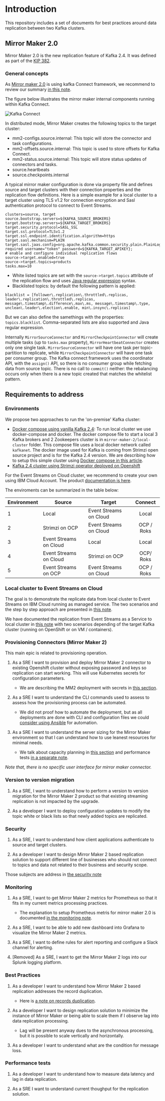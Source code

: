 # Introduction

This repository includes a set of documents for best practices around data replication between two Kafka clusters.

## Mirror Maker 2.0

Mirror Maker 2.0 is the new replication feature of Kafka 2.4. It was defined as part of the [KIP 382](https://cwiki.apache.org/confluence/display/KAFKA/KIP-382%3A+MirrorMaker+2.0).

### General concepts

As [Mirror maker 2.0](https://strimzi.io/docs/master/#con-configuring-mirror-maker-deployment-configuration-kafka-mirror-maker) is using kafka Connect framework, we recommend to review our summary [in this note](https://ibm-cloud-architecture.github.io/refarch-eda/kafka/connect/).

The figure below illustrates the mirror maker internal components running within Kafka Connect.

![Kafka Connect](images/mm-k-connect.png)

In distributed mode, Mirror Maker creates the following topics to the target cluster:

* mm2-configs.source.internal: This topic will store the connector and task configurations.
* mm2-offsets.source.internal: This topic is used to store offsets for Kafka Connect.
* mm2-status.source.internal: This topic will store status updates of connectors and tasks.
* source.heartbeats
* source.checkpoints.internal

A typical mirror maker configuration is done via property file and defines source and target clusters with their connection properties and the replication flow definitions. Here is a simple example for a local cluster to a target cluster using TLS v1.2 for connection encryption and Sasl authentication protocol to connect to Event Streams.

```properties
clusters=source, target
source.bootstrap.servers=${KAFKA_SOURCE_BROKERS}
target.bootstrap.servers=${KAFKA_TARGET_BROKERS}
target.security.protocol=SASL_SSL
target.ssl.protocol=TLSv1.2
target.ssl.endpoint.identification.algorithm=https
target.sasl.mechanism=PLAIN
target.sasl.jaas.config=org.apache.kafka.common.security.plain.PlainLoginModule required username="token" password=${KAFKA_TARGET_APIKEY};
# enable and configure individual replication flows
source->target.enabled=true
source->target.topics=products
tasks.max=10
```

* White listed topics are set with the `source->target.topics` attribute of the replication flow and uses [Java regular expression](https://www.vogella.com/tutorials/JavaRegularExpressions/article.html) syntax.
* Blacklisted topics: by default the following pattern is applied:

```properties
blacklist = [follower\.replication\.throttled\.replicas, leader\.replication\.throttled\.replicas, message\.timestamp\.difference\.max\.ms, message\.timestamp\.type, unclean\.leader\.election\.enable, min\.insync\.replicas]
```

But we can also define the samethings with the properties: `topics.blacklist`. Comma-separated lists are also supported and Java regular expression.

Internally `MirrorSourceConnector` and `MirrorCheckpointConnector` will create multiple tasks (up to `tasks.max` property), `MirrorHeartbeatConnector`
creates only one single task. `MirrorSourceConnector` will have one task per topic-partition to replicate, while `MirrorCheckpointConnector` will have one task per consumer group. The Kafka connect framework uses the coordinator API, with the `assign()` API, so there is no consumer group while fetching data from source topic. There is no call to `commit()` neither: the rebalancing occurs only when there is a new topic created that matches the whitelist pattern.

## Requirements to address

### Environments

We propose two approaches to run the 'on-premise' Kafka cluster:

* [Docker compose using vanilla Kafka 2.4](#scenario-1-from-kafka-local-as-source-to-event-streams-on-cloud-as-target): To run local cluster we use docker-compose and docker. The docker compose file to start a local 3 Kafka brokers and 2 Zookeepers cluster is in `mirror-maker-2/local-cluster` folder. This compose file uses a local docker network called `kafkanet`. The docker image used for Kafka is coming from Strimzi open source project and is for the Kafka 2.4 version. We are describing how to setup this simple cluster using [Docker compose in this article](dc-local.md).
* [Kafka 2.4 cluster using Strimzi operator deployed on Openshift](#scenario-2-run-mirror-maker-2-cluster-close-to-target-cluster)

For the Event Streams on Cloud cluster, we recommend to create your own using IBM Cloud Account. The product [documentation is here](https://cloud.ibm.com/registration?target=catalog/services/event-streams).

The enviroments can be summarized in the table below:

| Environment | Source                 | Target                 | Connect |
|-------------|------------------------|------------------------|:-------:|
| 1           | Local                  | Event Streams on Cloud | Local   |
| 2           | Strimzi on OCP         | Event Streams on Cloud | OCP / Roks |
| 3           | Event Streams on Cloud | Local                  | Local   |
| 4           | Event Streams on Cloud | Strimzi on OCP         | OCP/ Roks |
| 5           | Event Streams on OCP   | Event Streams on Cloud | OCP / Roks |

### Local cluster to Event Streams on Cloud

The goal is to demonstrate the replicate data from local cluster to Event Streams on IBM Cloud running as managed service. The two scenarios and the step by step approach are presented in [this note](local-to-es.md).

We have documented the replication from Event Streams as a Service to local cluster in [this note](es-to-local.md) with two scenarios depending of the target Kafka cluster (running on OpenShift or on VM / containers).

### Provisioning Connectors (Mirror Maker 2)

This main epic is related to provisioning operation.

1. As a SRE I want to provision and deploy Mirror Maker 2 connector to existing Openshift cluster without exposing password and keys so replication can start working. This will use Kubernetes secrets for configuration parameters.

    * We are describing the MM2 deployment with secrets in [this section](mm2-provisioning/#deploying-using-strimzi-mirror-maker-operator).

1. As a SRE I want to understand the CLI commands used to assess to assess how the provisioning process can be automated.

    * We did not proof how to automate the deployment, but as all deployments are done with CLI and configuration files we could [consider using Ansible](mm2-provisioning#provisioning-automation) for automation. 

1. As a SRE I want to understand the server sizing for the Mirror Maker environment so that I can understand how to use leanest resources for minimal needs.

    * We talk about capacity planning in [this section](mm2-provisioning#capacity-planning) and performance tests [in a separate note](perf-tests).

*Note that, there is no specific user interface for mirror maker connector.*

### Version to version migration

1. As a SRE, I want to understand how to perform a version to version migration for the Mirror Maker 2 product so that existing streaming replication is not impacted by the upgrade. 

1. As a developer I want to deploy configuration updates to modify the topic white or black lists so that newly added topics are replicated. 

### Security

1. As a SRE, I want to understand how client applications authenticate to source and target clusters.

1. As a developer I want to design Mirror Maker 2 based replication solution to support different line of businesses who should not connect to topics and data not related to their business and security scope.

Those subjects are address in [the security note](security.md)

### Monitoring

1. As a SRE, I want to get Mirror Maker 2 metrics for Prometheus so that it fits in my current metrics processing practices.

    * The explanation to setup Prometheus metris for mirror maker 2.0 is documented [in the monitoring note](monitoring.md).

1. As a SRE, I want to be able to add new dashboard into Grafana to visualize the Mirror Maker 2 metrics.

1. As a SRE, I want to define rules for alert reporting and configure a Slack channel for alerting.

1. [Removed] As a SRE, I want to get the Mirror Maker 2 logs into our Splunk logging platform.

### Best Practices

1. As a developer I want to understand how Mirror Maker 2 based replication addresses the record duplication. 
    * Here is [a note on records duplication](consideration#record-duplication).

1. As a developer I want to design replication solution to minimize the instance of Mirror Maker or being able to scale them if I observe lag into data replication processing.
    * Lag will be present anyway dues to the asynchronous processing, but it is possible to scale vertically and horizontally. 
1. As a developer I want to understand what are the condition for message loss.

### Performance  tests

1. As a developer I want to understand how to measure data latency and lag in data replication.

1. As a SRE I want to understand current thoughput for the replication solution.
